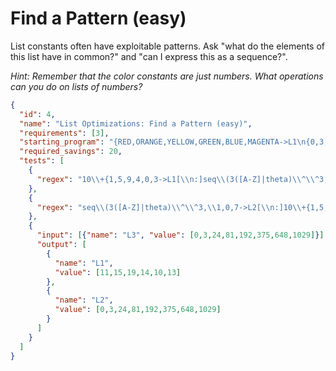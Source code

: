 # Find a Pattern (easy)
List constants often have exploitable patterns. Ask "what do the elements of this list have in common?" and "can I express this as a sequence?".

_Hint: Remember that the color constants are just numbers. What operations can you do on lists of numbers?_

```json
{
  "id": 4,
  "name": "List Optimizations: Find a Pattern (easy)",
  "requirements": [3],
  "starting_program": "{RED,ORANGE,YELLOW,GREEN,BLUE,MAGENTA->L1\n{0,3,24,81,192,375,648,1029->L2",
  "required_savings": 20,
  "tests": [
    {
      "regex": "10\\+{1,5,9,4,0,3->L1[\\n:]seq\\(3([A-Z]|theta)\\^\\^3,\\1,0,7->L2"
    },
    {
      "regex": "seq\\(3([A-Z]|theta)\\^\\^3,\\1,0,7->L2[\\n:]10\\+{1,5,9,4,0,3->L1"
    },
    {
      "input": [{"name": "L3", "value": [0,3,24,81,192,375,648,1029]}],
      "output": [
        {
          "name": "L1",
          "value": [11,15,19,14,10,13]
        },
        {
          "name": "L2",
          "value": [0,3,24,81,192,375,648,1029]
        }
      ]
    }
  ]
}
```